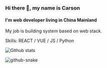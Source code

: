 ### Hi there 👋, my name is Carson

#### I'm web developer living in China Mainland

My job is building system based on web stack.

Skills: REACT / VUE / JS / Python

![Github stats](https://github-readme-stats.vercel.app/api?username=qweasdzxcpkh&show_icons=true&theme=tokyonight)

<picture>
  <source media="(prefers-color-scheme: dark)" srcset="https://github.com/qweasdzxcpkh/qweasdzxcpkh/blob/output/github-contribution-grid-snake-dark.svg" />
  <source media="(prefers-color-scheme: light)" srcset="https://github.com/qweasdzxcpkh/qweasdzxcpkh/blob/output/github-contribution-grid-snake.svg" />
  <img alt="github-snake" src="github-snake.svg" />
</picture>
